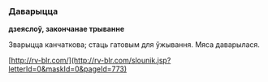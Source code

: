 ### Даварыцца
**дзеяслоў, закончанае трыванне**

Зварыцца канчаткова; стаць гатовым для ўжывання. Мяса даварылася.

<a rel="author">[http://rv-blr.com/](http://rv-blr.com/slounik.jsp?letterId=0&maskId=0&pageId=773)</a>

